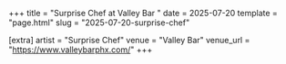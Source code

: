 +++
title = "Surprise Chef at Valley Bar "
date = 2025-07-20
template = "page.html"
slug = "2025-07-20-surprise-chef"

[extra]
artist = "Surprise Chef"
venue = "Valley Bar"
venue_url = "https://www.valleybarphx.com/"
+++
